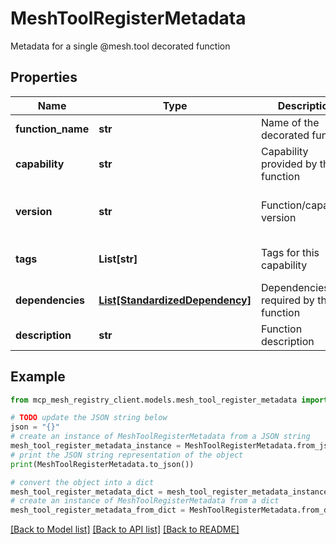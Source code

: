 # MeshToolRegisterMetadata

Metadata for a single @mesh.tool decorated function

## Properties

Name | Type | Description | Notes
------------ | ------------- | ------------- | -------------
**function_name** | **str** | Name of the decorated function |
**capability** | **str** | Capability provided by this function |
**version** | **str** | Function/capability version | [optional] [default to '1.0.0']
**tags** | **List[str]** | Tags for this capability | [optional] [default to []]
**dependencies** | [**List[StandardizedDependency]**](StandardizedDependency.md) | Dependencies required by this function | [optional] [default to []]
**description** | **str** | Function description | [optional]

## Example

```python
from mcp_mesh_registry_client.models.mesh_tool_register_metadata import MeshToolRegisterMetadata

# TODO update the JSON string below
json = "{}"
# create an instance of MeshToolRegisterMetadata from a JSON string
mesh_tool_register_metadata_instance = MeshToolRegisterMetadata.from_json(json)
# print the JSON string representation of the object
print(MeshToolRegisterMetadata.to_json())

# convert the object into a dict
mesh_tool_register_metadata_dict = mesh_tool_register_metadata_instance.to_dict()
# create an instance of MeshToolRegisterMetadata from a dict
mesh_tool_register_metadata_from_dict = MeshToolRegisterMetadata.from_dict(mesh_tool_register_metadata_dict)
```
[[Back to Model list]](../README.md#documentation-for-models) [[Back to API list]](../README.md#documentation-for-api-endpoints) [[Back to README]](../README.md)
